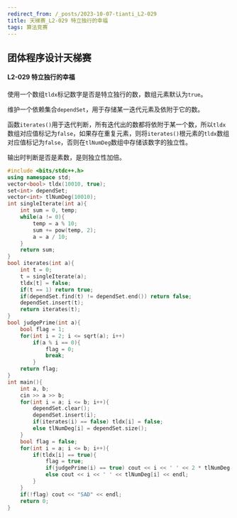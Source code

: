 ```yaml
---
redirect_from: /_posts/2023-10-07-tianti_L2-029
title: 天梯赛_L2-029 特立独行的幸福
tags: 算法竞赛
---
```


## 团体程序设计天梯赛

#### L2-029 特立独行的幸福

使用一个数组`tldx`标记数字是否是特立独行的数，数组元素默认为`true`。

维护一个依赖集合`dependSet`，用于存储某一迭代元素及依附于它的数。

函数`iterates()`用于迭代判断，所有迭代出的数都将依附于某一个数，所以`tldx`数组对应值标记为`false`，如果存在重复元素，则将`iterates()`根元素的`tldx`数组对应值标记为`false`，否则在`tlNumDeg`数组中存储该数字的独立性。

输出时判断是否是素数，是则独立性加倍。

```cpp
#include <bits/stdc++.h>
using namespace std;
vector<bool> tldx(10010, true);
set<int> dependSet;
vector<int> tlNumDeg(10010);
int singleIterate(int a){
    int sum = 0, temp;
    while(a != 0){
        temp = a % 10;
        sum += pow(temp, 2);
        a = a / 10;
    }
    return sum;
}
bool iterates(int a){
    int t = 0;
    t = singleIterate(a);
    tldx[t] = false;
    if(t == 1) return true;
    if(dependSet.find(t) != dependSet.end()) return false;
    dependSet.insert(t);
    return iterates(t);
}
bool judgePrime(int a){
    bool flag = 1;
    for(int i = 2; i <= sqrt(a); i++)
        if(a % i == 0){
            flag = 0;
            break;
        }
    return flag;
}
int main(){
    int a, b;
    cin >> a >> b;
    for(int i = a; i <= b; i++){
        dependSet.clear();
        dependSet.insert(i);
        if(iterates(i) == false) tldx[i] = false;
        else tlNumDeg[i] = dependSet.size();
    }
    bool flag = false;
    for(int i = a; i <= b; i++){
        if(tldx[i] == true){
            flag = true;
            if(judgePrime(i) == true) cout << i << ' ' << 2 * tlNumDeg[i] << endl;
            else cout << i << ' ' << tlNumDeg[i] << endl;
        }
    }
    if(!flag) cout << "SAD" << endl;
    return 0;
}
```